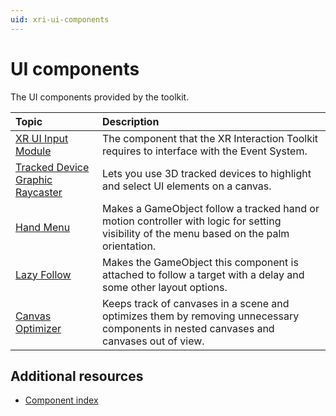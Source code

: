 ```yaml
---
uid: xri-ui-components
---
```


# UI components

The UI components provided by the toolkit.

| **Topic**             | **Description**         |
| :-------------------- | :----------------------- |
| [XR UI Input Module](xr-ui-input-module.md) |The component that the XR Interaction Toolkit requires to interface with the Event System.|
| [Tracked Device Graphic Raycaster](tracked-device-graphic-raycaster.md) |Lets you use 3D tracked devices to highlight and select UI elements on a canvas. |
| [Hand Menu](hand-menu.md) |Makes a GameObject follow a tracked hand or motion controller with logic for setting visibility of the menu based on the palm orientation. |
| [Lazy Follow](lazy-follow.md) |Makes the GameObject this component is attached to follow a target with a delay and some other layout options. |
| [Canvas Optimizer](canvas-optimizer.md) |Keeps track of canvases in a scene and optimizes them by removing unnecessary components in nested canvases and canvases out of view. |

## Additional resources

* [Component index](components.md)

